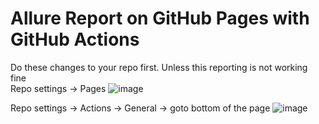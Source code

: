 # Allure Report on GitHub Pages with GitHub Actions

Do these changes to your repo first. Unless this reporting is not working fine  
Repo settings -> Pages
![image](https://github.com/cozyloon/allure-testng/assets/38062287/8f88aa69-a2fa-48e8-bd4e-bad6ebe55de6)  

Repo settings -> Actions -> General -> goto bottom of the page
![image](https://github.com/cozyloon/allure-testng/assets/38062287/e17ac514-7b95-4313-8ce2-9a9062bfa812)
